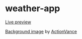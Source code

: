 # weather-app

[Live preview](https://gorkemu.github.io/weather-app)

[Background image](https://images.unsplash.com/photo-1534996858221-380b92700493?ixlib=rb-4.0.3&ixid=MnwxMjA3fDB8MHxwaG90by1wYWdlfHx8fGVufDB8fHx8&auto=format&fit=crop&w=1931&q=80) by [ActionVance](https://unsplash.com/@actionvance)
